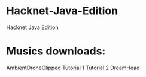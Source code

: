 # Hacknet-Java-Edition
Hacknet Java Edition
# Musics downloads:
[AmbientDroneClipped](https://www.mediafire.com/file/2kbutilx99y2186/AmbientDroneClipped.wav/file)
[Tutorial 1](https://www.mediafire.com/file/4xjiv1ygcwmdzmb/tutorial1.wav/file)
[Tutorial 2](https://drive.usercontent.google.com/download?id=137b4-mk3pghmcvQOsEmqDC2keMFhkVor&export=download&authuser=0&confirm=t&uuid=6eec5d8e-a7a7-4c14-a2d6-8734cc076695&at=AN8xHoqNt_U3UHcdjdSPYUMrur2A:1753094671653)
[DreamHead](https://www.mediafire.com/file/1jrhxulrgelbznx/DreamHead.wav/file)
